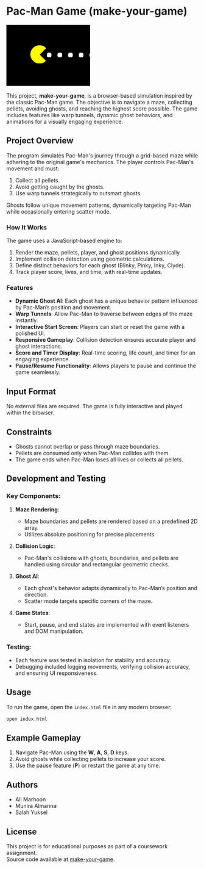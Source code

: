 # Pac-Man Game (make-your-game)

![image](images/pacman.gif)

This project, **make-your-game**, is a browser-based simulation inspired by the classic Pac-Man game. The objective is to navigate a maze, collecting pellets, avoiding ghosts, and reaching the highest score possible. The game includes features like warp tunnels, dynamic ghost behaviors, and animations for a visually engaging experience.

## Project Overview

The program simulates Pac-Man's journey through a grid-based maze while adhering to the original game's mechanics. The player controls Pac-Man's movement and must:

1. Collect all pellets.
2. Avoid getting caught by the ghosts.
3. Use warp tunnels strategically to outsmart ghosts.

Ghosts follow unique movement patterns, dynamically targeting Pac-Man while occasionally entering scatter mode.

### How It Works

The game uses a JavaScript-based engine to:

1. Render the maze, pellets, player, and ghost positions dynamically.
2. Implement collision detection using geometric calculations.
3. Define distinct behaviors for each ghost (Blinky, Pinky, Inky, Clyde).
4. Track player score, lives, and time, with real-time updates.

### Features

- **Dynamic Ghost AI**: Each ghost has a unique behavior pattern influenced by Pac-Man’s position and movement.
- **Warp Tunnels**: Allow Pac-Man to traverse between edges of the maze instantly.
- **Interactive Start Screen**: Players can start or reset the game with a polished UI.
- **Responsive Gameplay**: Collision detection ensures accurate player and ghost interactions.
- **Score and Timer Display**: Real-time scoring, life count, and timer for an engaging experience.
- **Pause/Resume Functionality**: Allows players to pause and continue the game seamlessly.

## Input Format

No external files are required. The game is fully interactive and played within the browser.

## Constraints

- Ghosts cannot overlap or pass through maze boundaries.
- Pellets are consumed only when Pac-Man collides with them.
- The game ends when Pac-Man loses all lives or collects all pellets.

## Development and Testing

### Key Components:

1. **Maze Rendering**:
   - Maze boundaries and pellets are rendered based on a predefined 2D array.
   - Utilizes absolute positioning for precise placements.

2. **Collision Logic**:
   - Pac-Man's collisions with ghosts, boundaries, and pellets are handled using circular and rectangular geometric checks.

3. **Ghost AI**:
   - Each ghost's behavior adapts dynamically to Pac-Man’s position and direction.
   - Scatter mode targets specific corners of the maze.

4. **Game States**:
   - Start, pause, and end states are implemented with event listeners and DOM manipulation.

### Testing:
- Each feature was tested in isolation for stability and accuracy.
- Debugging included logging movements, verifying collision accuracy, and ensuring UI responsiveness.

## Usage

To run the game, open the `index.html` file in any modern browser:

```bash
open index.html
```

## Example Gameplay

1. Navigate Pac-Man using the **W**, **A**, **S**, **D** keys.
2. Avoid ghosts while collecting pellets to increase your score.
3. Use the pause feature (**P**) or restart the game at any time.

## Authors

- Ali Marhoon
- Munira Almannai
- Salah Yuksel

## License

This project is for educational purposes as part of a coursework assignment.  
Source code available at [make-your-game](https://learn.reboot01.com/git/alimarhoon/make-your-game).